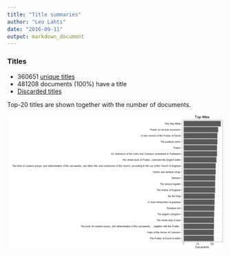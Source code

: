 ```yaml
---
title: "Title summaries"
author: "Leo Lahti"
date: "2016-09-11"
output: markdown_document
---
```



### Titles

 * 360651 [unique titles](output.tables/title_accepted.csv)
 * 481208 documents (100%) have a title
 * [Discarded titles](output.tables/title_discarded.csv)

Top-20 titles are shown together with the number of documents.

![plot of chunk summarytitle](figure/summarytitle-1.png)


